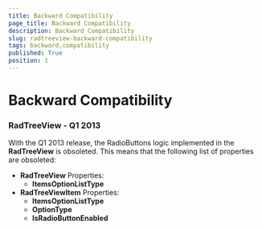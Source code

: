 ```yaml
---
title: Backward Compatibility
page_title: Backward Compatibility
description: Backward Compatibility
slug: radtreeview-backward-compatibility
tags: backward,compatibility
published: True
position: 1
---
```


# Backward Compatibility

### RadTreeView - Q1 2013

With the Q1 2013 release, the RadioButtons logic implemented in the __RadTreeView__ is obsoleted. This means that the following list of properties are obsoleted:

* __RadTreeView__ Properties:
	* __ItemsOptionListType__
* __RadTreeViewItem__ Properties:
	* __ItemsOptionListType__
	* __OptionType__
	* __IsRadioButtonEnabled__